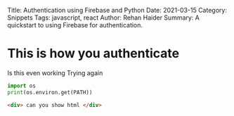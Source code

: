 Title: Authentication using Firebase and Python
Date: 2021-03-15
Category: Snippets
Tags: javascript, react
Author: Rehan Haider
Summary: A quickstart to using Firebase for authentication.

# This is how you authenticate
Is this even working
Trying again

```Python
import os
print(os.environ.get(PATH))
```

```HTML
<div> can you show html </div>
```